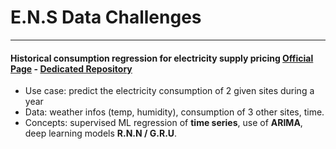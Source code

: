 # E.N.S Data Challenges

---


#### Historical consumption regression for electricity supply pricing [Official Page](https://challengedata.ens.fr/challenges/12) - [Dedicated Repository](https://github.com/obrunet/Historical-consumption-regression-for-electricity-supply-pricing)
* Use case: predict the electricity consumption of 2 given sites during a year
* Data: weather infos (temp, humidity), consumption of 3 other sites, time.
* Concepts: supervised ML regression of __time series__, use of __ARIMA__, deep learning models __R.N.N / G.R.U__. 

